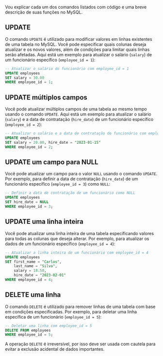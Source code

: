 Vou explicar cada um dos comandos listados com código e uma breve descrição de suas funções no MySQL.

## UPDATE

O comando `UPDATE` é utilizado para modificar valores em linhas existentes de uma tabela no MySQL. Você pode especificar quais colunas deseja atualizar e os novos valores, além de condições para limitar quais linhas serão afetadas. Aqui está um exemplo para atualizar o salário (`salary`) de um funcionário específico (`employee_id = 1`):

```sql
-- Atualizar o salário do funcionário com employee_id = 1
UPDATE employees
SET salary = 30.00
WHERE employee_id = 1;
```

## UPDATE múltiplos campos

Você pode atualizar múltiplos campos de uma tabela ao mesmo tempo usando o comando `UPDATE`. Aqui está um exemplo para atualizar o salário (`salary`) e a data de contratação (`hire_date`) de um funcionário específico (`employee_id = 2`):

```sql
-- Atualizar o salário e a data de contratação do funcionário com employee_id = 2
UPDATE employees
SET salary = 20.00, hire_date = "2023-01-15"
WHERE employee_id = 2;
```

## UPDATE um campo para NULL

Você pode atualizar um campo para o valor `NULL` usando o comando `UPDATE`. Por exemplo, para definir a data de contratação (`hire_date`) de um funcionário específico (`employee_id = 3`) como `NULL`:

```sql
-- Definir a data de contratação de um funcionário como NULL
UPDATE employees
SET hire_date = NULL
WHERE employee_id = 3;
```

## UPDATE uma linha inteira

Você pode atualizar uma linha inteira de uma tabela especificando valores para todas as colunas que deseja alterar. Por exemplo, para atualizar os dados de um funcionário específico (`employee_id = 4`):

```sql
-- Atualizar a linha inteira de um funcionário com employee_id = 4
UPDATE employees
SET first_name = "Carlos",
    last_name = "Silva",
    salary = 18.50,
    hire_date = "2023-02-01"
WHERE employee_id = 4;
```

## DELETE uma linha

O comando `DELETE` é utilizado para remover linhas de uma tabela com base em condições especificadas. Por exemplo, para deletar uma linha específica de um funcionário (`employee_id = 5`):

```sql
-- Deletar uma linha com employee_id = 5
DELETE FROM employees
WHERE employee_id = 5;
```

A operação `DELETE` é irreversível, por isso deve ser usada com cautela para evitar a exclusão acidental de dados importantes.